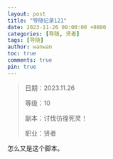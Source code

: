 ```yaml
---
layout: post
title: "导随记录121"
date: 2023-11-26 00:00:00 +0800
categories: [导随, 贤者]
tags: [导随]
author: wanwan
toc: true
comments: true
pin: true
---
```

> 日期：2023.11.26
>
> 等级：10
>
> 副本：讨伐彷徨死灵！
>
> 职业：贤者

怎么又是这个脚本。